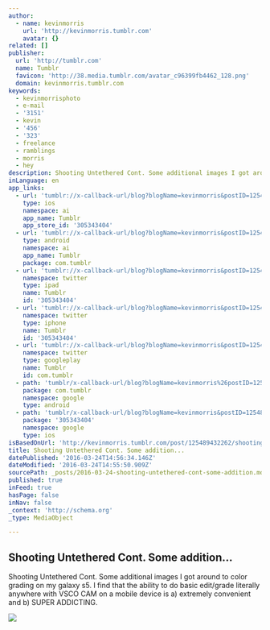```yaml
---
author:
  - name: kevinmorris
    url: 'http://kevinmorris.tumblr.com'
    avatar: {}
related: []
publisher:
  url: 'http://tumblr.com'
  name: Tumblr
  favicon: 'http://38.media.tumblr.com/avatar_c96399fb4462_128.png'
  domain: kevinmorris.tumblr.com
keywords:
  - kevinmorrisphoto
  - e-mail
  - '3151'
  - kevin
  - '456'
  - '323'
  - freelance
  - ramblings
  - morris
  - hey
description: Shooting Untethered Cont. Some additional images I got around to color grading on my galaxy s5. I find that the ability to do basic edit/grade literally anywhere with VSCO CAM on a mobile device is a) extremely convenient and b) SUPER ADDICTING.
inLanguage: en
app_links:
  - url: 'tumblr://x-callback-url/blog?blogName=kevinmorris&postID=125489432262'
    type: ios
    namespace: ai
    app_name: Tumblr
    app_store_id: '305343404'
  - url: 'tumblr://x-callback-url/blog?blogName=kevinmorris&postID=125489432262'
    type: android
    namespace: ai
    app_name: Tumblr
    package: com.tumblr
  - url: 'tumblr://x-callback-url/blog?blogName=kevinmorris&postID=125489432262&referrer=twitter-cards'
    namespace: twitter
    type: ipad
    name: Tumblr
    id: '305343404'
  - url: 'tumblr://x-callback-url/blog?blogName=kevinmorris&postID=125489432262&referrer=twitter-cards'
    namespace: twitter
    type: iphone
    name: Tumblr
    id: '305343404'
  - url: 'tumblr://x-callback-url/blog?blogName=kevinmorris&postID=125489432262&referrer=twitter-cards'
    namespace: twitter
    type: googleplay
    name: Tumblr
    id: com.tumblr
  - path: 'tumblr/x-callback-url/blog?blogName=kevinmorris%26postID=125489432262'
    package: com.tumblr
    namespace: google
    type: android
  - path: 'tumblr/x-callback-url/blog?blogName=kevinmorris&postID=125489432262'
    package: '305343404'
    namespace: google
    type: ios
isBasedOnUrl: 'http://kevinmorris.tumblr.com/post/125489432262/shooting-untethered-cont-some-additional-images?is_related_post=1'
title: Shooting Untethered Cont. Some addition...
datePublished: '2016-03-24T14:56:34.146Z'
dateModified: '2016-03-24T14:55:50.909Z'
sourcePath: _posts/2016-03-24-shooting-untethered-cont-some-addition.md
published: true
inFeed: true
hasPage: false
inNav: false
_context: 'http://schema.org'
_type: MediaObject

---
```

<article style=""><h1>Shooting Untethered Cont. Some addition...</h1><p>Shooting Untethered Cont. Some additional images I got around to color grading on my galaxy s5. I find that the ability to do basic edit/grade literally anywhere with VSCO CAM on a mobile device is a) extremely convenient and b) SUPER ADDICTING.</p><img src="http://41.media.tumblr.com/0cb492d811bcb4d8073958baa62f6166/tumblr_nsc59z1GEx1rgpajio1_1280.jpg" /></article>